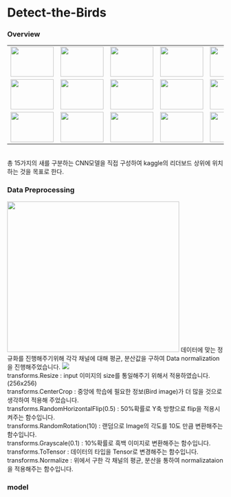 # Detect-the-Birds

### Overview
<table>
  <tr>
    <td><img src = 'https://user-images.githubusercontent.com/77375223/125194573-df9f7400-e28c-11eb-9c67-37880ee88029.jpg' width = 100 height = 70></td>
    <td><img src = 'https://user-images.githubusercontent.com/77375223/125194574-e0d0a100-e28c-11eb-9bc5-485ee619bebe.jpg' width = 100 height = 70></td>
    <td><img src = 'https://user-images.githubusercontent.com/77375223/125194579-e4642800-e28c-11eb-95d5-eda349b57af6.jpg' width = 100 height = 70></td>
    <td><img src = 'https://user-images.githubusercontent.com/77375223/125194580-e4fcbe80-e28c-11eb-9a69-9c4f3a4231d4.jpg' width = 100 height = 70></td>
    <td><img src = 'https://user-images.githubusercontent.com/77375223/125194581-e4fcbe80-e28c-11eb-997c-5c360861097a.jpg' width = 100 height = 70></td>
  </tr>
  <tr>
    <td><img src = 'https://user-images.githubusercontent.com/77375223/125194582-e5955500-e28c-11eb-8746-cb06a983b37d.jpg' width = 100 height = 70></td>
    <td><img src = 'https://user-images.githubusercontent.com/77375223/125194583-e62deb80-e28c-11eb-8c8a-5978c2bb7a84.jpg' width = 100 height = 70></td>
    <td><img src = 'https://user-images.githubusercontent.com/77375223/125194584-e62deb80-e28c-11eb-8176-8bead7837636.jpg' width = 100 height = 70></td>
    <td><img src = 'https://user-images.githubusercontent.com/77375223/125194585-e6c68200-e28c-11eb-8d15-2f9e84485ddd.jpg' width = 100 height = 70></td>
    <td><img src = 'https://user-images.githubusercontent.com/77375223/125194586-e6c68200-e28c-11eb-9ea1-0da3791d9418.jpg' width = 100 height = 70></td>
  </tr>
  
  <tr>
    <td><img src = 'https://user-images.githubusercontent.com/77375223/125194587-e75f1880-e28c-11eb-92e7-1bb45079f99f.jpg' width = 100 height = 70></td>
    <td><img src = 'https://user-images.githubusercontent.com/77375223/125194588-e75f1880-e28c-11eb-9a41-4615301b5127.jpg' width = 100 height = 70></td>
    <td><img src = 'https://user-images.githubusercontent.com/77375223/125194589-e7f7af00-e28c-11eb-84e9-49b82eaceef9.jpg' width = 100 height = 70></td>
    <td><img src = 'https://user-images.githubusercontent.com/77375223/125194590-e7f7af00-e28c-11eb-8fd8-5280bcad8c4d.jpg' width = 100 height = 70></td>
    <td><img src = 'https://user-images.githubusercontent.com/77375223/125194591-e8904580-e28c-11eb-9f4e-3cf13dbdcefc.jpg' width = 100 height = 70></td>
  </tr>
</table>
<br>
총 15가지의 새를 구분하는 CNN모델을 직접 구성하여 kaggle의 리더보드 상위에 위치하는 것을 목표로 한다.

### Data Preprocessing
<img src = 'https://user-images.githubusercontent.com/77375223/125220971-778b7500-e302-11eb-97e6-3e4cc02ef529.png' width = 400 height = 350>
데이터에 맞는 정규화를 진행해주기위해 각각 채널에 대해 평균, 분산값을 구하여 Data normalization을 진행해주었습니다.

<img src = 'https://user-images.githubusercontent.com/77375223/125220970-765a4800-e302-11eb-8385-d4eaaab505be.png'>
<br>
transforms.Resize : input 이미지의 size를 통일해주기 위해서 적용하였습니다. (256x256) <br>
transforms.CenterCrop : 중앙에 학습에 필요한 정보(Bird image)가 더 많을 것으로 생각하여 적용해 주었습니다. <br>
transforms.RandomHorizontalFlip(0.5) : 50%확률로 Y축 방향으로 flip을 적용시켜주는 함수입니다. <br>
transforms.RandomRotation(10) : 랜덤으로 Image의 각도를 10도 만큼 변환해주는 함수입니다. <br>
transforms.Grayscale(0.1) : 10%확률로 흑백 이미지로 변환해주는 함수입니다. <br>
transforms.ToTensor : 데이터의 타입을 Tensor로 변경해주는 함수입니다. <br>
transforms.Normalize : 위에서 구한 각 채널의 평균, 분산을 통하여 normalizataion을 적용해주는 함수입니다. <br>

### model
